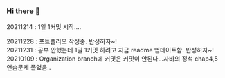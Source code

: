 ### Hi there 👋
20211214 : 1일 1커밋 시작....

20211228 : 포트폴리오 작성중. 반성하자~!  
20211231 : 공부 안했는데 1일 1커밋 하려고 지금 readme 업데이트함. 반성하자~!  
20210109 : Organization branch에 커밋은 커밋이 안된다...자바의 정석 chap4,5 연슴문제 풀었음..


<!--  
공부할 것
지바스크립트 : https://learnjs.vlpt.us/


-->

<!--
**01stone/01stone** is a ✨ _special_ ✨ repository because its `README.md` (this file) appears on your GitHub profile.

Here are some ideas to get you started:

- 🔭 I’m currently working on ...
- 🌱 I’m currently learning ...
- 👯 I’m looking to collaborate on ...
- 🤔 I’m looking for help with ...
- 💬 Ask me about ...
- 📫 How to reach me: ...
- 😄 Pronouns: ...
- ⚡ Fun fact: ...
-->
